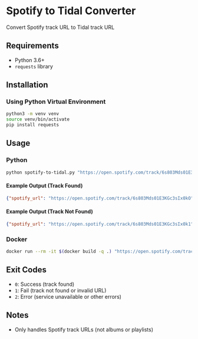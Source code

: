 # Spotify to Tidal Converter

Convert Spotify track URL to Tidal track URL

## Requirements

- Python 3.6+
- `requests` library

## Installation

### Using Python Virtual Environment

```bash
python3 -m venv venv
source venv/bin/activate
pip install requests
```

## Usage

### Python 

```bash
python spotify-to-tidal.py "https://open.spotify.com/track/6s803Mds01E3KGc3sIx0kO"
```

#### Example Output (Track Found)

```json
{"spotify_url": "https://open.spotify.com/track/6s803Mds01E3KGc3sIx0kO", "tidal_url": "https://listen.tidal.com/track/397707547", "status": "success", "message": "Track found"}
```

#### Example Output (Track Not Found)

```json
{"spotify_url": "https://open.spotify.com/track/6s803Mds01E3KGc3sIx0k1", "tidal_url": null, "status": "fail", "message": "Track not found"}
```

### Docker

```bash
docker run --rm -it $(docker build -q .) "https://open.spotify.com/track/6s803Mds01E3KGc3sIx0kO"
```

## Exit Codes

- `0`: Success (track found)
- `1`: Fail (track not found or invalid URL)
- `2`: Error (service unavailable or other errors)

## Notes

- Only handles Spotify track URLs (not albums or playlists)
